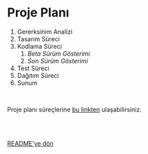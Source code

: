 # Proje Planı
1. Gererksinim Analizi
2. Tasarım Süreci
3. Kodlama Süreci
    1) *Beta Sürüm Gösterimi*
    2) *Son Sürüm Gösterimi*
4. Test Süreci
5. Dağıtım Süreci
6. Sunum

<br/>


Proje planı süreçlerine [bu linkten](https://docs.google.com/spreadsheets/d/1AEd2c7tS0Jp3sziDXoo3Eqw1rtHQkOVTKrlHyzhO5_I/edit?usp=sharing) ulaşabilirsiniz.

<br/>
<br/>

[README'ye dön](../README.md) 

